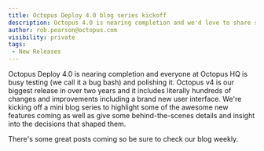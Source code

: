 ```yaml
---
title: Octopus Deploy 4.0 blog series kickoff
description: Octopus 4.0 is nearing completion and we'd love to share some of the best  features and some behind-the-scenes details.
author: rob.pearson@octopus.com
visibility: private
tags:
 - New Releases
---
```


Octopus Deploy 4.0 is nearing completion and everyone at Octopus HQ is busy testing (we call it a bug bash) and polishing it.  Octopus v4 is our biggest release in over two years and it includes literally hundreds of changes and improvements including a brand new user interface.  We're kicking off a mini blog series to highlight some of the awesome new features coming as well as give some behind-the-scenes details and insight into the decisions that shaped them.  

There's some great posts coming so be sure to check our blog weekly.  

